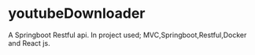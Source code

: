 # youtubeDownloader
A Springboot Restful api. In project used; MVC,Springboot,Restful,Docker and React js.
